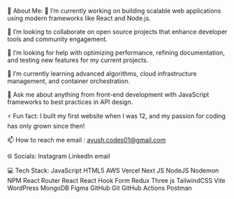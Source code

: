 💫 About Me:
🔭 I’m currently working on building scalable web applications using modern frameworks like React and Node.js.

👯 I’m looking to collaborate on open source projects that enhance developer tools and community engagement.

🤝 I’m looking for help with optimizing performance, refining documentation, and testing new features for my current projects.

🌱 I’m currently learning advanced algorithms, cloud infrastructure management, and container orchestration.

💬 Ask me about anything from front-end development with JavaScript frameworks to best practices in API design.

⚡ Fun fact: I built my first website when I was 12, and my passion for coding has only grown since then!

📫 How to reach me email : ayush.codes01@gmail.com

🌐 Socials:
Instagram LinkedIn email

💻 Tech Stack:
JavaScript HTML5 AWS Vercel Next JS NodeJS Nodemon NPM React Router React React Hook Form Redux Three js TailwindCSS Vite WordPress MongoDB Figma GitHub Git GitHub Actions Postman

